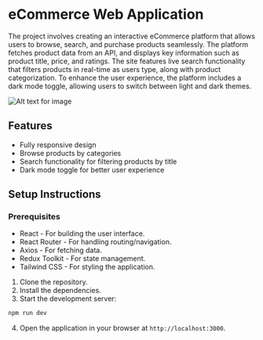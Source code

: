 # eCommerce Web Application

The project involves creating an interactive eCommerce platform that allows users to browse, search, and purchase products seamlessly. The platform fetches product data from an API, and displays key information such as product title, price, and ratings. The site features live search functionality that filters products in real-time as users type, along with product categorization. To enhance the user experience, the platform includes a dark mode toggle, allowing users to switch between light and dark themes.

![Alt text for image](https://github.com/Jiya873/ecommerce-product-catalog/blob/main/Screenshot%202024-12-03%20174512.png)

## Features
* Fully responsive design
* Browse products by categories 
* Search functionality for filtering products by title
* Dark mode toggle for better user experience

## Setup Instructions
### Prerequisites
* React - For building the user interface.
* React Router - For handling routing/navigation.
* Axios - For fetching data.
* Redux Toolkit - For state management.
* Tailwind CSS - For styling the application.

1. Clone the repository.
2. Install the dependencies.
3. Start the development server:
```bash
npm run dev
```
4. Open the application in your browser at `http://localhost:3000`.

